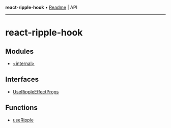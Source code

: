 **react-ripple-hook** • [Readme](README.md) \| API

***

# react-ripple-hook

## Modules

- [\<internal\>](-internal-/README.md)

## Interfaces

- [UseRippleEffectProps](interfaces/UseRippleEffectProps.md)

## Functions

- [useRipple](functions/useRipple.md)
